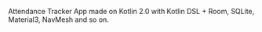 Attendance Tracker App made on Kotlin 2.0 with Kotlin DSL + Room, SQLite, Material3, NavMesh and so on.

